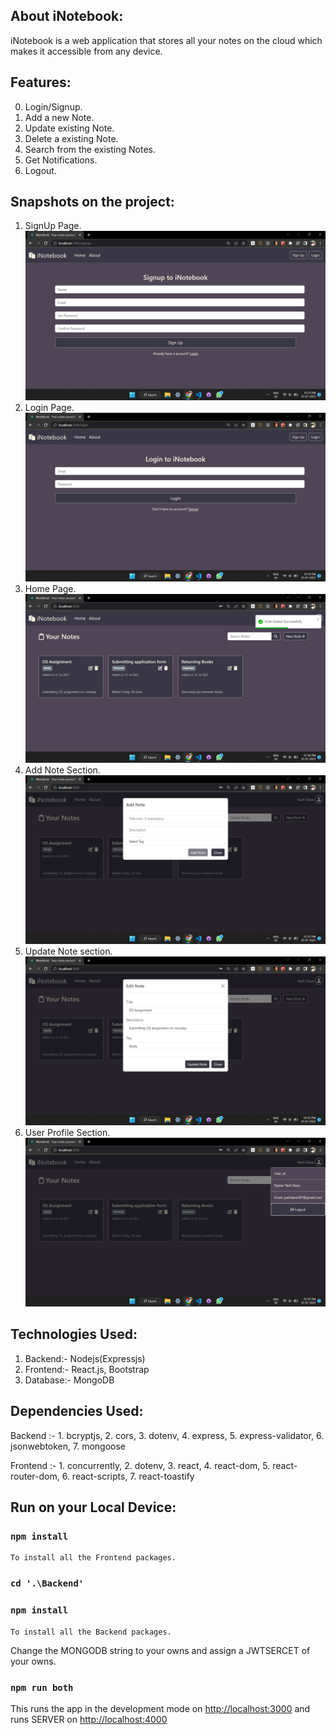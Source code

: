 ## About iNotebook:
iNotebook is a web application that stores all your notes on the cloud which makes it accessible from any device.

## Features:
0. Login/Signup.
1. Add a new Note.
2. Update existing Note.
3. Delete a existing Note.
4. Search from the existing Notes.
5. Get Notifications.
6. Logout.


## Snapshots on the project:
1. SignUp Page. ![Alt text](assets/signup.png)  
2. Login Page. ![Alt text](assets/login.png)
3. Home Page. ![Alt text](assets/home.png)
4. Add Note Section. ![Alt text](assets/addNote.png)
5. Update Note section. ![Alt text](assets/updateNote.png)
6. User Profile Section. ![Alt text](assets/userDetails.png)


## Technologies Used:
1. Backend:-   Nodejs(Expressjs) 
2. Frontend:-  React.js,
               Bootstrap   
3. Database:-  MongoDB
        

## Dependencies Used:
Backend :- 1. bcryptjs,
           2. cors,
           3. dotenv,
           4. express,
           5. express-validator,
           6. jsonwebtoken,
           7. mongoose

Frontend :- 1. concurrently,
            2. dotenv,
            3. react,
            4. react-dom,
            5. react-router-dom,
            6. react-scripts,
            7. react-toastify

## Run on your Local Device:

### `npm install`
    To install all the Frontend packages.

### `cd '.\Backend'`
### `npm install`
    To install all the Backend packages.

Change the MONGODB string to your owns and assign a JWTSERCET of your owns.

### `npm run both`

This runs the app in the development mode on [http://localhost:3000](http://localhost:3000) and runs SERVER on [http://localhost:4000](http://localhost:4000)
